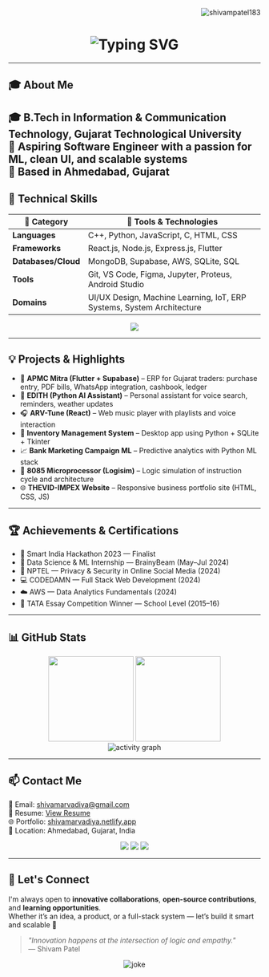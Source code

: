 <!-- Visitor Badge -->
<p align="right">
  <img src="https://komarev.com/ghpvc/?username=shivampatel183&label=Profile+Views&color=0e75b6&style=flat-square" alt="shivampatel183" />
</p>

<h1 align="center">
  <img src="https://readme-typing-svg.demolab.com?font=Fira+Code&weight=500&pause=1000&color=00F5A0&width=435&lines=Hi,+I'm+Shivam+Patel!;Software+Engineer+%7C+ML+Explorer+%7C+UI/UX+Craftsman;Welcome+to+my+digital+world" alt="Typing SVG" />
</h1>

---

## 🎓 About Me

🎓 B.Tech in Information & Communication Technology, Gujarat Technological University  
💼 Aspiring Software Engineer with a passion for ML, clean UI, and scalable systems  
📍 Based in Ahmedabad, Gujarat  
---

## 🚀 Technical Skills

| 🧠 Category         | 🚀 Tools & Technologies                                                         |
|--------------------|--------------------------------------------------------------------------------|
| **Languages**       | C++, Python, JavaScript, C, HTML, CSS                                           |
| **Frameworks**      | React.js, Node.js, Express.js, Flutter                                          |
| **Databases/Cloud** | MongoDB, Supabase, AWS, SQLite, SQL                                             |
| **Tools**           | Git, VS Code, Figma, Jupyter, Proteus, Android Studio                          |
| **Domains**         | UI/UX Design, Machine Learning, IoT, ERP Systems, System Architecture          |

<p align="center">
  <img src="https://skillicons.dev/icons?i=cpp,python,js,react,nodejs,flutter,supabase,mongodb,git,figma" />
</p>

---

## 💡 Projects & Highlights

- 🔗 **APMC Mitra (Flutter + Supabase)** – ERP for Gujarat traders: purchase entry, PDF bills, WhatsApp integration, cashbook, ledger  
- 🧠 **EDITH (Python AI Assistant)** – Personal assistant for voice search, reminders, weather updates  
- 🎧 **ARV-Tune (React)** – Web music player with playlists and voice interaction  
- 🛒 **Inventory Management System** – Desktop app using Python + SQLite + Tkinter  
- 📈 **Bank Marketing Campaign ML** – Predictive analytics with Python ML stack  
- 🔩 **8085 Microprocessor (Logisim)** – Logic simulation of instruction cycle and architecture  
- 🌐 **THEVID-IMPEX Website** – Responsive business portfolio site (HTML, CSS, JS)

---

## 🏆 Achievements & Certifications

- 🥇 Smart India Hackathon 2023 — Finalist  
- 🧠 Data Science & ML Internship — BrainyBeam (May–Jul 2024)  
- 📜 NPTEL — Privacy & Security in Online Social Media (2024)  
- 💻 CODEDAMN — Full Stack Web Development (2024)  
- ☁️ AWS — Data Analytics Fundamentals (2024)  
- 🥇 TATA Essay Competition Winner — School Level (2015–16)

---

## 📊 GitHub Stats

<p align="center">
  <img src="https://github-readme-stats.vercel.app/api?username=shivampatel183&show_icons=true&theme=radical" height="170" />
  <img src="https://github-readme-streak-stats.herokuapp.com?user=shivampatel183&theme=radical" height="170" />
  <br/>
  <img src="https://github-readme-activity-graph.vercel.app/graph?username=shivampatel183&theme=react-dark" alt="activity graph"/>
</p>

---

## 📫 Contact Me

📧 Email: [shivamarvadiya@gmail.com](mailto:shivamarvadiya@gmail.com)  
📄 Resume: [View Resume](https://shivamarvadiya.netlify.app/Files/21BIT124-Resume.pdf)  
🌐 Portfolio: [shivamarvadiya.netlify.app](https://shivamarvadiya.netlify.app)  
📍 Location: Ahmedabad, Gujarat, India

<p align="center">
  <a href="mailto:shivamarvadiya@gmail.com"><img src="https://img.shields.io/badge/-Gmail-D14836?style=for-the-badge&logo=gmail&logoColor=white"></a>
  <a href="https://linkedin.com/in/shivampatel183"><img src="https://img.shields.io/badge/-LinkedIn-0077B5?style=for-the-badge&logo=linkedin&logoColor=white"></a>
  <a href="https://shivamarvadiya.netlify.app"><img src="https://img.shields.io/badge/-Portfolio-000?style=for-the-badge&logo=google-chrome&logoColor=white"></a>
</p>

---

## 💬 Let's Connect

I'm always open to **innovative collaborations**, **open-source contributions**, and **learning opportunities**.  
Whether it’s an idea, a product, or a full-stack system — let’s build it smart and scalable 🚀

> _"Innovation happens at the intersection of logic and empathy."_  
> — Shivam Patel

<p align="center">
  <img src="https://readme-jokes.vercel.app/api?theme=dark" alt="joke" />
</p>
